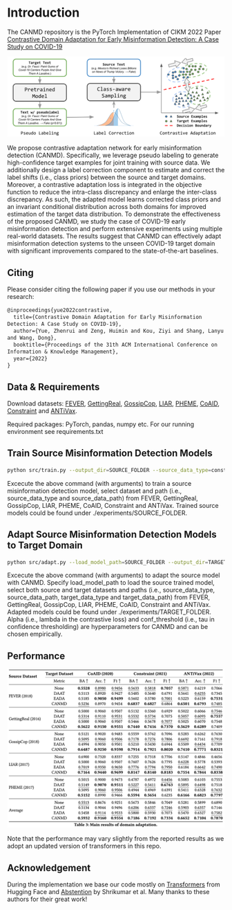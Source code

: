 # Introduction

The CANMD repository is the PyTorch Implementation of CIKM 2022 Paper [Contrastive Domain Adaptation for Early Misinformation Detection: A Case Study on COVID-19](https://arxiv.org/abs/2208.09578)

<img src=pics/intro.png>

We propose contrastive adaptation network for early misinformation detection (CANMD). Specifically, we leverage pseudo labeling to generate high-confidence target examples for joint training with source data. We additionally design a label correction component to estimate and correct the label shifts (i.e., class priors) between the source and target domains. Moreover, a contrastive adaptation loss is integrated in the objective function to reduce the intra-class discrepancy and enlarge the inter-class discrepancy. As such, the adapted model learns corrected class priors and an invariant conditional distribution across both domains for improved estimation of the target data distribution. To demonstrate the effectiveness of the proposed CANMD, we study the case of COVID-19 early misinformation detection and perform extensive experiments using multiple real-world datasets. The results suggest that CANMD can effectively adapt misinformation detection systems to the unseen COVID-19 target domain with significant improvements compared to the state-of-the-art baselines.


## Citing 

Please consider citing the following paper if you use our methods in your research:
```
@inproceedings{yue2022contrastive,
  title={Contrastive Domain Adaptation for Early Misinformation Detection: A Case Study on COVID-19},
  author={Yue, Zhenrui and Zeng, Huimin and Kou, Ziyi and Shang, Lanyu and Wang, Dong},
  booktitle={Proceedings of the 31th ACM International Conference on Information & Knowledge Management},
  year={2022}
}
```


## Data & Requirements

Download datasets: [FEVER](https://fever.ai/dataset/fever.html), [GettingReal](https://www.kaggle.com/datasets/mrisdal/fake-news), [GossipCop](https://github.com/KaiDMML/FakeNewsNet), [LIAR](https://www.cs.ucsb.edu/~william/data/liar_dataset.zip), [PHEME](https://figshare.com/articles/dataset/PHEME_dataset_for_Rumour_Detection_and_Veracity_Classification/6392078), [CoAID](https://github.com/cuilimeng/CoAID), [Constraint](https://competitions.codalab.org/competitions/26655) and [ANTiVax](https://github.com/SakibShahriar95/ANTiVax).

Required packages: PyTorch, pandas, numpy etc. For our running environment see requirements.txt


## Train Source Misinformation Detection Models

```bash
python src/train.py --output_dir=SOURCE_FOLDER --source_data_type=constraint --source_data_path=./data/Constraint;
```
Excecute the above command (with arguments) to train a source misinformation detection model, select dataset and path (i.e., source_data_type and source_data_path) from FEVER, GettingReal, GossipCop, LIAR, PHEME, CoAID, Constraint and ANTiVax. Trained source models could be found under ./experiments/SOURCE_FOLDER.


## Adapt Source Misinformation Detection Models to Target Domain

```bash
python src/adapt.py --load_model_path=SOURCE_FOLDER --output_dir=TARGET_FOLDER --source_data_type=constraint --source_data_path=./data/Constraint --target_data_type=coaid --target_data_path=./data/CoAID --alpha=0.001 --conf_threshold=0.6;
```
Excecute the above command (with arguments) to adapt the source model with CANMD. Specify load_model_path to load the source trained model, select both source and target datasets and paths (i.e., source_data_type, source_data_path, target_data_type and target_data_path) from FEVER, GettingReal, GossipCop, LIAR, PHEME, CoAID, Constraint and ANTiVax. Adapted models could be found under ./experiments/TARGET_FOLDER. Alpha (i.e., lambda in the contrastive loss) and conf_threshold (i.e., tau in confidence thresholding) are hyperparameters for CANMD and can be chosen empirically.


## Performance

<img src=pics/performance.png>

Note that the performance may vary slightly from the reported results as we adopt an updated version of transformers in this repo.


## Acknowledgement

During the implementation we base our code mostly on [Transformers](https://github.com/huggingface/transformers) from Hugging Face and [Abstention](https://github.com/kundajelab/abstention) by Shrikumar et al. Many thanks to these authors for their great work!
